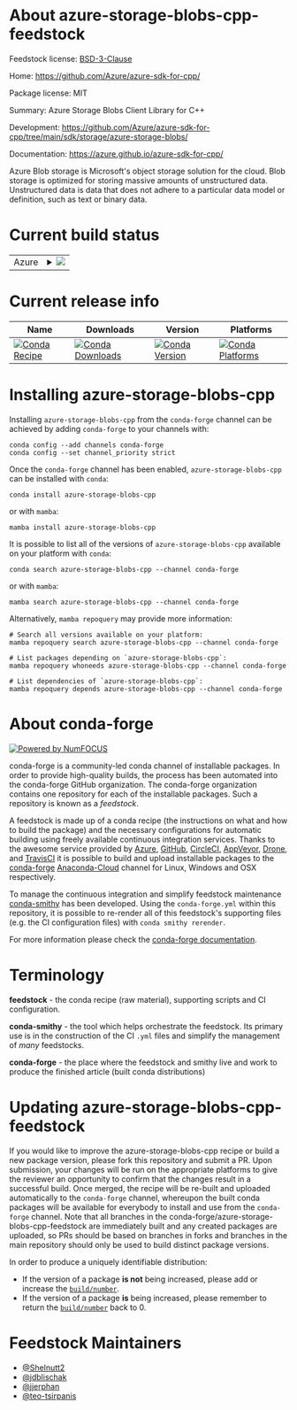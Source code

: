 About azure-storage-blobs-cpp-feedstock
=======================================

Feedstock license: [BSD-3-Clause](https://github.com/conda-forge/azure-storage-blobs-cpp-feedstock/blob/main/LICENSE.txt)

Home: https://github.com/Azure/azure-sdk-for-cpp/

Package license: MIT

Summary: Azure Storage Blobs Client Library for C++

Development: https://github.com/Azure/azure-sdk-for-cpp/tree/main/sdk/storage/azure-storage-blobs/

Documentation: https://azure.github.io/azure-sdk-for-cpp/

Azure Blob storage is Microsoft's object storage solution for the cloud. Blob storage is optimized for storing massive amounts of unstructured data. Unstructured data is data that does not adhere to a particular data model or definition, such as text or binary data.

Current build status
====================


<table>
    
  <tr>
    <td>Azure</td>
    <td>
      <details>
        <summary>
          <a href="https://dev.azure.com/conda-forge/feedstock-builds/_build/latest?definitionId=20081&branchName=main">
            <img src="https://dev.azure.com/conda-forge/feedstock-builds/_apis/build/status/azure-storage-blobs-cpp-feedstock?branchName=main">
          </a>
        </summary>
        <table>
          <thead><tr><th>Variant</th><th>Status</th></tr></thead>
          <tbody><tr>
              <td>linux_64</td>
              <td>
                <a href="https://dev.azure.com/conda-forge/feedstock-builds/_build/latest?definitionId=20081&branchName=main">
                  <img src="https://dev.azure.com/conda-forge/feedstock-builds/_apis/build/status/azure-storage-blobs-cpp-feedstock?branchName=main&jobName=linux&configuration=linux%20linux_64_" alt="variant">
                </a>
              </td>
            </tr><tr>
              <td>linux_aarch64</td>
              <td>
                <a href="https://dev.azure.com/conda-forge/feedstock-builds/_build/latest?definitionId=20081&branchName=main">
                  <img src="https://dev.azure.com/conda-forge/feedstock-builds/_apis/build/status/azure-storage-blobs-cpp-feedstock?branchName=main&jobName=linux&configuration=linux%20linux_aarch64_" alt="variant">
                </a>
              </td>
            </tr><tr>
              <td>linux_ppc64le</td>
              <td>
                <a href="https://dev.azure.com/conda-forge/feedstock-builds/_build/latest?definitionId=20081&branchName=main">
                  <img src="https://dev.azure.com/conda-forge/feedstock-builds/_apis/build/status/azure-storage-blobs-cpp-feedstock?branchName=main&jobName=linux&configuration=linux%20linux_ppc64le_" alt="variant">
                </a>
              </td>
            </tr><tr>
              <td>osx_64</td>
              <td>
                <a href="https://dev.azure.com/conda-forge/feedstock-builds/_build/latest?definitionId=20081&branchName=main">
                  <img src="https://dev.azure.com/conda-forge/feedstock-builds/_apis/build/status/azure-storage-blobs-cpp-feedstock?branchName=main&jobName=osx&configuration=osx%20osx_64_" alt="variant">
                </a>
              </td>
            </tr><tr>
              <td>osx_arm64</td>
              <td>
                <a href="https://dev.azure.com/conda-forge/feedstock-builds/_build/latest?definitionId=20081&branchName=main">
                  <img src="https://dev.azure.com/conda-forge/feedstock-builds/_apis/build/status/azure-storage-blobs-cpp-feedstock?branchName=main&jobName=osx&configuration=osx%20osx_arm64_" alt="variant">
                </a>
              </td>
            </tr><tr>
              <td>win_64</td>
              <td>
                <a href="https://dev.azure.com/conda-forge/feedstock-builds/_build/latest?definitionId=20081&branchName=main">
                  <img src="https://dev.azure.com/conda-forge/feedstock-builds/_apis/build/status/azure-storage-blobs-cpp-feedstock?branchName=main&jobName=win&configuration=win%20win_64_" alt="variant">
                </a>
              </td>
            </tr>
          </tbody>
        </table>
      </details>
    </td>
  </tr>
</table>

Current release info
====================

| Name | Downloads | Version | Platforms |
| --- | --- | --- | --- |
| [![Conda Recipe](https://img.shields.io/badge/recipe-azure--storage--blobs--cpp-green.svg)](https://anaconda.org/conda-forge/azure-storage-blobs-cpp) | [![Conda Downloads](https://img.shields.io/conda/dn/conda-forge/azure-storage-blobs-cpp.svg)](https://anaconda.org/conda-forge/azure-storage-blobs-cpp) | [![Conda Version](https://img.shields.io/conda/vn/conda-forge/azure-storage-blobs-cpp.svg)](https://anaconda.org/conda-forge/azure-storage-blobs-cpp) | [![Conda Platforms](https://img.shields.io/conda/pn/conda-forge/azure-storage-blobs-cpp.svg)](https://anaconda.org/conda-forge/azure-storage-blobs-cpp) |

Installing azure-storage-blobs-cpp
==================================

Installing `azure-storage-blobs-cpp` from the `conda-forge` channel can be achieved by adding `conda-forge` to your channels with:

```
conda config --add channels conda-forge
conda config --set channel_priority strict
```

Once the `conda-forge` channel has been enabled, `azure-storage-blobs-cpp` can be installed with `conda`:

```
conda install azure-storage-blobs-cpp
```

or with `mamba`:

```
mamba install azure-storage-blobs-cpp
```

It is possible to list all of the versions of `azure-storage-blobs-cpp` available on your platform with `conda`:

```
conda search azure-storage-blobs-cpp --channel conda-forge
```

or with `mamba`:

```
mamba search azure-storage-blobs-cpp --channel conda-forge
```

Alternatively, `mamba repoquery` may provide more information:

```
# Search all versions available on your platform:
mamba repoquery search azure-storage-blobs-cpp --channel conda-forge

# List packages depending on `azure-storage-blobs-cpp`:
mamba repoquery whoneeds azure-storage-blobs-cpp --channel conda-forge

# List dependencies of `azure-storage-blobs-cpp`:
mamba repoquery depends azure-storage-blobs-cpp --channel conda-forge
```


About conda-forge
=================

[![Powered by
NumFOCUS](https://img.shields.io/badge/powered%20by-NumFOCUS-orange.svg?style=flat&colorA=E1523D&colorB=007D8A)](https://numfocus.org)

conda-forge is a community-led conda channel of installable packages.
In order to provide high-quality builds, the process has been automated into the
conda-forge GitHub organization. The conda-forge organization contains one repository
for each of the installable packages. Such a repository is known as a *feedstock*.

A feedstock is made up of a conda recipe (the instructions on what and how to build
the package) and the necessary configurations for automatic building using freely
available continuous integration services. Thanks to the awesome service provided by
[Azure](https://azure.microsoft.com/en-us/services/devops/), [GitHub](https://github.com/),
[CircleCI](https://circleci.com/), [AppVeyor](https://www.appveyor.com/),
[Drone](https://cloud.drone.io/welcome), and [TravisCI](https://travis-ci.com/)
it is possible to build and upload installable packages to the
[conda-forge](https://anaconda.org/conda-forge) [Anaconda-Cloud](https://anaconda.org/)
channel for Linux, Windows and OSX respectively.

To manage the continuous integration and simplify feedstock maintenance
[conda-smithy](https://github.com/conda-forge/conda-smithy) has been developed.
Using the ``conda-forge.yml`` within this repository, it is possible to re-render all of
this feedstock's supporting files (e.g. the CI configuration files) with ``conda smithy rerender``.

For more information please check the [conda-forge documentation](https://conda-forge.org/docs/).

Terminology
===========

**feedstock** - the conda recipe (raw material), supporting scripts and CI configuration.

**conda-smithy** - the tool which helps orchestrate the feedstock.
                   Its primary use is in the construction of the CI ``.yml`` files
                   and simplify the management of *many* feedstocks.

**conda-forge** - the place where the feedstock and smithy live and work to
                  produce the finished article (built conda distributions)


Updating azure-storage-blobs-cpp-feedstock
==========================================

If you would like to improve the azure-storage-blobs-cpp recipe or build a new
package version, please fork this repository and submit a PR. Upon submission,
your changes will be run on the appropriate platforms to give the reviewer an
opportunity to confirm that the changes result in a successful build. Once
merged, the recipe will be re-built and uploaded automatically to the
`conda-forge` channel, whereupon the built conda packages will be available for
everybody to install and use from the `conda-forge` channel.
Note that all branches in the conda-forge/azure-storage-blobs-cpp-feedstock are
immediately built and any created packages are uploaded, so PRs should be based
on branches in forks and branches in the main repository should only be used to
build distinct package versions.

In order to produce a uniquely identifiable distribution:
 * If the version of a package **is not** being increased, please add or increase
   the [``build/number``](https://docs.conda.io/projects/conda-build/en/latest/resources/define-metadata.html#build-number-and-string).
 * If the version of a package **is** being increased, please remember to return
   the [``build/number``](https://docs.conda.io/projects/conda-build/en/latest/resources/define-metadata.html#build-number-and-string)
   back to 0.

Feedstock Maintainers
=====================

* [@Shelnutt2](https://github.com/Shelnutt2/)
* [@jdblischak](https://github.com/jdblischak/)
* [@jjerphan](https://github.com/jjerphan/)
* [@teo-tsirpanis](https://github.com/teo-tsirpanis/)

